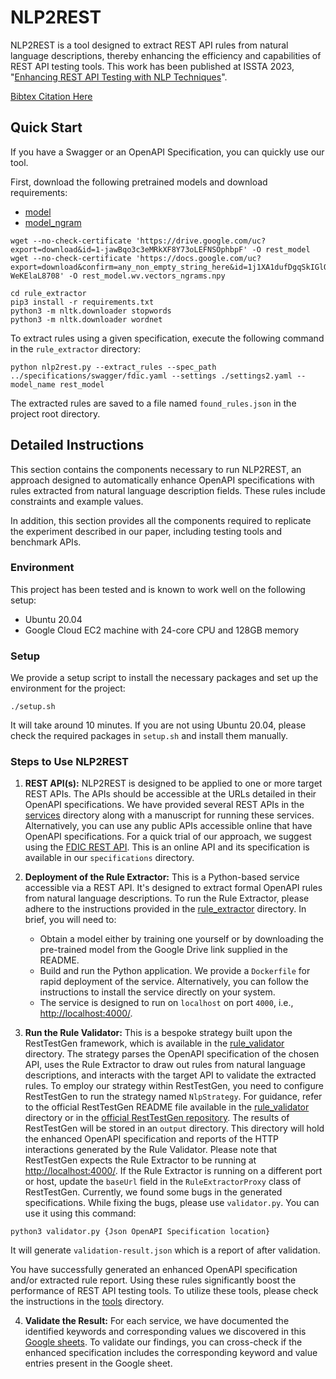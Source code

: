 # NLP2REST

NLP2REST is a tool designed to extract REST API rules from natural language descriptions, thereby enhancing the efficiency and capabilities of REST API testing tools. This work has been published at ISSTA 2023, "[Enhancing REST API Testing with NLP Techniques](https://dl.acm.org/doi/10.1145/3597926.3598131)".

[Bibtex Citation Here](https://github.com/codingsoo/nlp2rest/tree/main/docs/issta2023.bib)


## Quick Start

If you have a Swagger or an OpenAPI Specification, you can quickly use our tool.

First, download the following pretrained models and download requirements:

- [model](https://drive.google.com/file/d/1-jawBqo3c3eMRkXF8Y73oLEFNSOphbpF/view?usp=share_link)
- [model_ngram](https://drive.google.com/file/d/1j1XA1dufDgqSkIGlQn97-WeKElaL8708/view?usp=share_link)

```
wget --no-check-certificate 'https://drive.google.com/uc?export=download&id=1-jawBqo3c3eMRkXF8Y73oLEFNSOphbpF' -O rest_model
wget --no-check-certificate 'https://docs.google.com/uc?export=download&confirm=any_non_empty_string_here&id=1j1XA1dufDgqSkIGlQn97-WeKElaL8708' -O rest_model.wv.vectors_ngrams.npy

cd rule_extractor
pip3 install -r requirements.txt
python3 -m nltk.downloader stopwords
python3 -m nltk.downloader wordnet
```

To extract rules using a given specification, execute the following command in the `rule_extractor` directory:

```
python nlp2rest.py --extract_rules --spec_path ../specifications/swagger/fdic.yaml --settings ./settings2.yaml --model_name rest_model
```

The extracted rules are saved to a file named `found_rules.json` in the project root directory.

## Detailed Instructions

This section contains the components necessary to run NLP2REST, an approach designed to automatically enhance OpenAPI specifications with rules extracted from natural language description fields. These rules include constraints and example values. 

In addition, this section provides all the components required to replicate the experiment described in our paper, including testing tools and benchmark APIs.

### Environment

This project has been tested and is known to work well on the following setup:

- Ubuntu 20.04
- Google Cloud EC2 machine with 24-core CPU and 128GB memory

### Setup

We provide a setup script to install the necessary packages and set up the environment for the project:

```
./setup.sh
```

It will take around 10 minutes. If you are not using Ubuntu 20.04, please check the required packages in `setup.sh` and install them manually.

### Steps to Use NLP2REST

1. **REST API(s):** NLP2REST is designed to be applied to one or more target REST APIs. The APIs should be accessible at the URLs detailed in their OpenAPI specifications. We have provided several REST APIs in the [services](https://github.com/codingsoo/nlp2rest/tree/main/services) directory along with a manuscript for running these services. Alternatively, you can use any public APIs accessible online that have OpenAPI specifications. For a quick trial of our approach, we suggest using the [FDIC REST API](https://banks.data.fdic.gov/). This is an online API and its specification is available in our `specifications` directory.

2. **Deployment of the Rule Extractor:** This is a Python-based service accessible via a REST API. It's designed to extract formal OpenAPI rules from natural language descriptions. To run the Rule Extractor, please adhere to the instructions provided in the [rule_extractor](https://github.com/codingsoo/nlp2rest/tree/main/rule_extractor) directory. In brief, you will need to:
    - Obtain a model either by training one yourself or by downloading the pre-trained model from the Google Drive link supplied in the README.
    - Build and run the Python application. We provide a `Dockerfile` for rapid deployment of the service. Alternatively, you can follow the instructions to install the service directly on your system.
    - The service is designed to run on `localhost` on port `4000`, i.e., [http://localhost:4000/]().

3. **Run the Rule Validator:** This is a bespoke strategy built upon the RestTestGen framework, which is available in the [rule_validator](https://github.com/codingsoo/nlp2rest/tree/main/rule_validator) directory. The strategy parses the OpenAPI specification of the chosen API, uses the Rule Extractor to draw out rules from natural language descriptions, and interacts with the target API to validate the extracted rules.
To employ our strategy within RestTestGen, you need to configure RestTestGen to run the strategy named `NlpStrategy`. For guidance, refer to the official RestTestGen README file available in the [rule_validator](https://github.com/codingsoo/nlp2rest/tree/main/rule_validator) directory or in the [official RestTestGen repository](https://github.com/SeUniVr/RestTestGen).
The results of RestTestGen will be stored in an `output` directory. This directory will hold the enhanced OpenAPI specification and reports of the HTTP interactions generated by the Rule Validator. Please note that RestTestGen expects the Rule Extractor to be running at [http://localhost:4000/](http://localhost:4000/). If the Rule Extractor is running on a different port or host, update the `baseUrl` field in the `RuleExtractorProxy` class of RestTestGen.
Currently, we found some bugs in the generated specifications. While fixing the bugs, please use `validator.py`. You can use it using this command:
```
python3 validator.py {Json OpenAPI Specification location}
```
It will generate `validation-result.json` which is a report of after validation.

You have successfully generated an enhanced OpenAPI specification and/or extracted rule report. Using these rules significantly boost the performance of REST API testing tools. To utilize these tools, please check the instructions in the [tools](https://github.com/codingsoo/nlp2rest/tree/main/tools) directory.

4. **Validate the Result:** For each service, we have documented the identified keywords and corresponding values we discovered in this [Google sheets](https://docs.google.com/spreadsheets/d/1SRdRQUJmavPkXmKndwY685aqjtfKmjvCbpKiCKe7Tis/edit#gid=1721158037). To validate our findings, you can cross-check if the enhanced specification includes the corresponding keyword and value entries present in the Google sheet.
